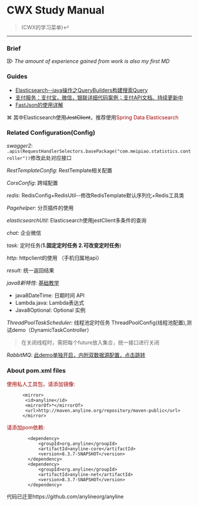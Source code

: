 # CWX Study Manual 
> (CWX的学习菜单)↩
---
### Brief

 ⌦ *The amount of experience gained from work is also my first MD*

### Guides

* [Elasticsearch--java操作之QueryBuilders构建搜索Query](https://www.cnblogs.com/pypua/articles/9459941.html)
* [支付服务：支付宝，微信，银联详细代码案例；支付API文档、持续更新中](https://gitee.com/52itstyle/spring-boot-pay)
* [FastJson的使用详解](https://www.jianshu.com/p/f20ffefeec4d)

⌘ 其中Elasticsearch使用~~JestClient~~，推荐使用<font color="warning">Spring Data Elasticsearch</font>

### Related Configuration(Config)
*swagger2*: ```.apis(RequestHandlerSelectors.basePackage("com.meipiao.statistics.controller"))```修改此处对应接口

*RestTemplateConfig*: RestTemplate相关配置

*CorsConfig*: 跨域配置

*redis*: RedisConfig+RedisUtil--修改RedisTemplate默认序列化+Redis工具类

*Pagehelper*: 分页插件的使用

*elasticsearchUtil*: Elasticsearch使用jestClient多条件的查询 

*chat:* 企业微信

*task:* 定时任务(**1.固定定时任务 2.可改变定时任务**)

*http:* httpclient的使用 （手机归属地api）

*result:* 统一返回结果

*java8新特性:* [基础教学](https://www.runoob.com/java/java8-new-features.html)
 - java8DateTime: 日期时间 API
 - Lambda.java: Lambda表达式
 - Java8Optional: Optional 实例
 
 *ThreadPoolTaskScheduler:* 线程池定时任务 ThreadPoolConfig(线程池配置),测试demo（DynamicTaskController） 
 >在关闭线程时，需把每个future放入集合，统一接口进行关闭

*RabbitMQ*: [此demo单独开启，内附双数据源配置，点击跳转](https://github.com/chenwuxin123/listener)

### About pom.xml files
<font color="warning">使用私人工具包，请添加镜像:</font>

 ```
       <mirror>
        <id>anyline</id>   
        <mirrorOf>*</mirrorOf>   
        <url>http://maven.anyline.org/repository/maven-public</url>   
       </mirror> 
```

 <font color="warning">请添加pom依赖:</font>

 ```
         <dependency>
             <groupId>org.anyline</groupId>
             <artifactId>anyline-core</artifactId>
             <version>8.3.7-SNAPSHOT</version>
         </dependency>
         <dependency>
             <groupId>org.anyline</groupId>
             <artifactId>anyline-net</artifactId>
             <version>8.3.7-SNAPSHOT</version>
         </dependency>
 ```

   代码已迁至https://github.com/anylineorg/anyline

   
